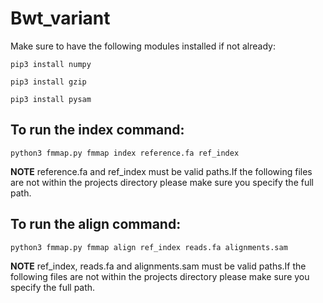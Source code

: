 # Bwt_variant 

Make sure to have the following modules installed if not already:

`pip3 install numpy`

`pip3 install gzip`

`pip3 install pysam`


## To run the index command: 

`python3 fmmap.py fmmap index reference.fa ref_index`

**NOTE**
reference.fa and ref_index must be valid paths.If the following files
are not within the projects directory please make sure you specify the 
full path. 

## To run the align command:

`python3 fmmap.py fmmap align ref_index reads.fa alignments.sam`

**NOTE**
ref_index, reads.fa and alignments.sam must be valid paths.If the following files
are not within the projects directory please make sure you specify the 
full path. 
